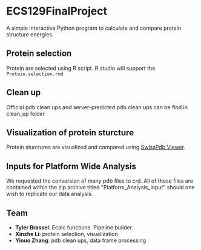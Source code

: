 # ECS129FinalProject
A simple interactive Python program to calculate and compare protein structure energies.

## Protein selection
Protein are selected using R script. R studio will support the ```Protein.selection.rmd```

## Clean up
Official pdb clean ups and server-predicted pdb clean ups can be find in clean_up folder

## Visualization of protein sturcture
Protein sturctures are visualized and compared using [SwissPdb Viewer](https://spdbv.vital-it.ch/). 

## Inputs for Platform Wide Analysis
We requested the conversion of many pdb files to crd. All of these files are contained within the zip archive titled "Platform_Analysis_Input" should one wish to replicate our data analysis.

## Team
- __Tyler Brassel__: Ecalc functions. Pipeline builder.
- __Xinzhe Li__: protein selection, visualization
- __Yinuo Zhang__: pdb clean ups, data frame processing
